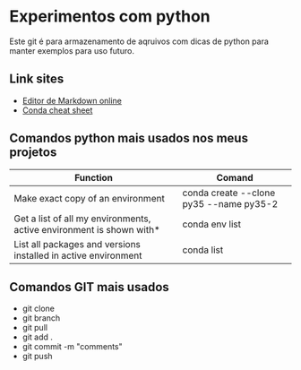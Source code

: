# Experimentos com python

Este git é para armazenamento de aqruivos com dicas de python para manter exemplos para uso futuro.

## Link sites
- [Editor de Markdown online](https://stackedit.io/app#)<br>
- [Conda cheat sheet](https://docs.conda.io/projects/conda/en/4.6.0/_downloads/52a95608c49671267e40c689e0bc00ca/conda-cheatsheet.pdf)

## Comandos python mais usados nos meus projetos

|Function                                                             |Comand                                  |
|---------------------------------------------------------------------|----------------------------------------|
|Make exact copy of an environment                                    |conda create --clone py35 --name py35-2 |
|Get a list of all my environments, active environment is shown with* |conda env list                          |
|List all packages and versions installed in active environment       |conda list                              |     

## Comandos GIT mais usados
- git clone
- git branch
- git pull
- git add .
- git commit -m "comments"
- git push




